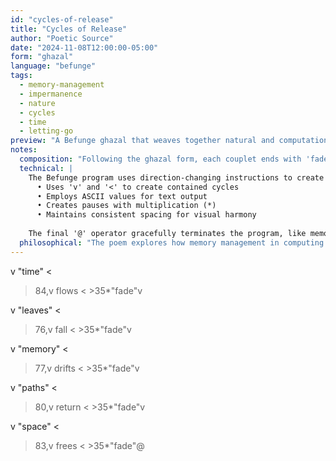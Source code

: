 ```yaml
---
id: "cycles-of-release"
title: "Cycles of Release"
author: "Poetic Source"
date: "2024-11-08T12:00:00-05:00"
form: "ghazal"
language: "befunge"
tags: 
  - memory-management
  - impermanence
  - nature
  - cycles
  - time
  - letting-go
preview: "A Befunge ghazal that weaves together natural and computational cycles of impermanence, using the language's unique directional flow to create visual pathways that mirror the ebb and flow of memory and time"
notes:
  composition: "Following the ghazal form, each couplet ends with 'fade', creating a consistent rhythm that echoes the cycle of memory management. Befunge's directional operators (v < >) create visual paths that mirror the flow of time and memory. The physical layout of the code embodies the poem's themes of structure and release."
  technical: |
    The Befunge program uses direction-changing instructions to create a flowing pattern through memory space. Each couplet:
      • Uses 'v' and '<' to create contained cycles
      • Employs ASCII values for text output
      • Creates pauses with multiplication (*)
      • Maintains consistent spacing for visual harmony
    
    The final '@' operator gracefully terminates the program, like memory returning to the system.
  philosophical: "The poem explores how memory management in computing reflects deeper patterns of impermanence in nature. Like falling leaves or flowing water, memory exists in cycles of allocation and release. The repeated 'fade' endings remind us that all states are temporary, whether in computer memory or in nature. The directional flow of the code itself becomes a meditation on how all paths eventually lead to release."
---
```

v     "time"     <
>84,v flows     <
    >35*"fade"v

v    "leaves"    <
>76,v fall      <
    >35*"fade"v

v   "memory"    <
>77,v drifts    <
    >35*"fade"v

v    "paths"     <
>80,v return    <
    >35*"fade"v

v    "space"     <
>83,v frees     <
    >35*"fade"@